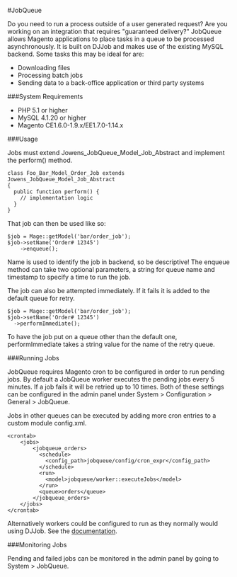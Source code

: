 #JobQueue

Do you need to run a process outside of a user generated request? Are you
working on an integration that requires "guaranteed delivery?" JobQueue
allows Magento applications to place tasks in a queue to be processed
asynchronously. It is built on DJJob and makes use of the existing MySQL backend. 
Some tasks this may be ideal for are:

* Downloading files
* Processing batch jobs
* Sending data to a back-office application or third party systems

###System Requirements

* PHP 5.1 or higher
* MySQL 4.1.20 or higher
* Magento CE1.6.0-1.9.x/EE1.7.0-1.14.x

###Usage

Jobs must extend Jowens_JobQueue_Model_Job_Abstract and implement the perform() method.

    class Foo_Bar_Model_Order_Job extends Jowens_JobQueue_Model_Job_Abstract
    {
      public function perform() {
        // implementation logic
      }
    }
	
That job can then be used like so:

    $job = Mage::getModel('bar/order_job');
    $job->setName('Order# 12345')
	    ->enqueue();

Name is used to identify the job in backend, so be descriptive! The enqueue method can take two optional parameters, a string for queue name and timestamp to specify a time to run the job.

The job can also be attempted immediately. If it fails it is added to
the default queue for retry.

    $job = Mage::getModel('bar/order_job');
    $job->setName('Order# 12345')
      ->performImmediate();

To have the job put on a queue other than the default one, performImmediate
takes a string value for the name of the retry queue.

###Running Jobs

JobQueue requires Magento cron to be configured in order to run pending jobs. By default a JobQueue worker executes the pending jobs every 5 minutes. If a job fails it will be retried up to 10 times. Both of these settings can be configured in the admin panel under System > Configuration > General > JobQueue.

Jobs in other queues can be executed by adding more cron entries to a custom module config.xml.

    <crontab>
	    <jobs>
	        <jobqueue_orders>
              <schedule>
                <config_path>jobqueue/config/cron_expr</config_path>
              </schedule>
              <run>
                <model>jobqueue/worker::executeJobs</model>
              </run>
              <queue>orders</queue>
	        </jobqueue_orders>
	    </jobs>
	</crontab>

Alternatively workers could be configured to run as they normally would using DJJob. See the [documentation](https://github.com/seatgeek/djjob#running-the-jobs).

###Monitoring Jobs

Pending and failed jobs can be monitored in the admin panel by going to System > JobQueue.
